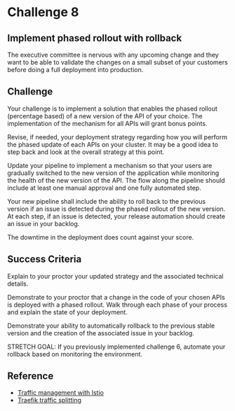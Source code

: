 # Challenge 8

## Implement phased rollout with rollback
The executive committee is nervous with any upcoming change and they want to be able to validate the changes on a small subset of your customers before doing a full deployment into production.

## Challenge
Your challenge is to implement a solution that enables the phased rollout (percentage based) of a new version of the API of your choice. The implementation of the mechanism for all APIs will grant bonus points.

Revise, if needed, your deployment strategy regarding how you will perform the phased update of each APIs on your cluster. It may be a good idea to step back and look at the overall strategy at this point.

Update your pipeline to implement a mechanism so that your users are gradually switched to the new version of the application while monitoring the health of the new version of the API. The flow along the pipeline should include at least one manual approval and one fully automated step.

Your new pipeline shall include the ability to roll back to the previous version if an issue is detected during the phased rollout of the new version. At each step, if an issue is detected, your release automation should create an issue in your backlog.

The downtime in the deployment does count against your score.

## Success Criteria
Explain to your proctor your updated strategy and the associated technical details.

Demonstrate to your proctor that a change in the code of your chosen APIs is deployed with a phased rollout. Walk through each phase of your process and explain the state of your deployment.

Demonstrate your ability to automatically rollback to the previous stable version and the creation of the associated issue in your backlog.

STRETCH GOAL: If you previously implemented challenge 6, automate your rollback based on monitoring the environment.

## Reference
- [Traffic management with Istio](https://istio.io/docs/concepts/traffic-management/)
- [Traefik traffic splitting](https://docs.traefik.io/user-guide/kubernetes/#traffic-splitting)